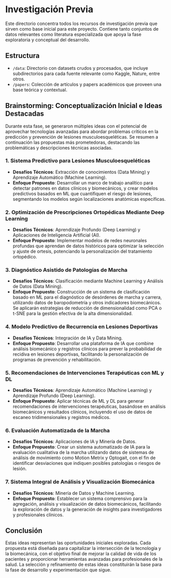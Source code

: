 # Investigación Previa

Este directorio concentra todos los recursos de investigación previa que sirven como base inicial para este proyecto. Contiene tanto conjuntos de datos relevantes como literatura especializada que apoya la fase exploratoria y conceptual del desarrollo.

## Estructura

- `/data`: Directorio con datasets crudos y procesados, que incluye subdirectorios para cada fuente relevante como Kaggle, Nature, entre otros.
- `/papers`: Colección de artículos y papers académicos que proveen una base teórica y contextual.


## Brainstorming: Conceptualización Inicial e Ideas Destacadas

Durante esta fase, se generaron múltiples ideas con el potencial de aprovechar tecnologías avanzadas para abordar problemas críticos en la predicción y prevención de lesiones musculoesqueléticas. Se resumen a continuación las propuestas más prometedoras, destacando las problemáticas y descripciones técnicas asociadas.

### 1. Sistema Predictivo para Lesiones Musculoesqueléticas
- **Desafíos Técnicos**: Extracción de conocimientos (Data Mining) y Aprendizaje Automático (Machine Learning).
- **Enfoque Propuesto**: Desarrollar un marco de trabajo analítico para detectar patrones en datos clínicos y biomecánicos, y crear modelos predictivos basados en ML que cuantifiquen el riesgo de lesiones, segmentando los modelos según localizaciones anatómicas específicas.

### 2. Optimización de Prescripciones Ortopédicas Mediante Deep Learning
- **Desafíos Técnicos**: Aprendizaje Profundo (Deep Learning) y Aplicaciones de Inteligencia Artificial (AI).
- **Enfoque Propuesto**: Implementar modelos de redes neuronales profundas que aprendan de datos históricos para optimizar la selección y ajuste de ortesis, potenciando la personalización del tratamiento ortopédico.

### 3. Diagnóstico Asistido de Patologías de Marcha
- **Desafíos Técnicos**: Clasificación mediante Machine Learning y Análisis de Datos (Data Mining).
- **Enfoque Propuesto**: Construcción de un sistema de clasificación basado en ML para el diagnóstico de desórdenes de marcha y carrera, utilizando datos de baropodometría y otros indicadores biomecánicos. Se aplicarán estrategias de reducción de dimensionalidad como PCA o t-SNE para la gestión efectiva de la alta dimensionalidad.

### 4. Modelo Predictivo de Recurrencia en Lesiones Deportivas
- **Desafíos Técnicos**: Integración de IA y Data Mining.
- **Enfoque Propuesto**: Desarrollar una plataforma de IA que combine análisis biomecánico y registros clínicos para prever la probabilidad de recidiva en lesiones deportivas, facilitando la personalización de programas de prevención y rehabilitación.

### 5. Recomendaciones de Intervenciones Terapéuticas con ML y DL
- **Desafíos Técnicos**: Aprendizaje Automático (Machine Learning) y Aprendizaje Profundo (Deep Learning).
- **Enfoque Propuesto**: Aplicar técnicas de ML y DL para generar recomendaciones de intervenciones terapéuticas, basándose en análisis biomecánicos y resultados clínicos, incluyendo el uso de datos de escaneo tridimensionales y registros médicos.

### 6. Evaluación Automatizada de la Marcha
- **Desafíos Técnicos**: Aplicaciones de IA y Minería de Datos.
- **Enfoque Propuesto**: Crear un sistema automatizado de IA para la evaluación cualitativa de la marcha utilizando datos de sistemas de análisis de movimiento como Motion Metrix y Optogait, con el fin de identificar desviaciones que indiquen posibles patologías o riesgos de lesión.

### 7. Sistema Integral de Análisis y Visualización Biomecánica
- **Desafíos Técnicos**: Minería de Datos y Machine Learning.
- **Enfoque Propuesto**: Establecer un sistema comprensivo para la agregación, análisis y visualización de datos biomecánicos, facilitando la exploración de datos y la generación de insights para investigadores y profesionales clínicos.

## Conclusión

Estas ideas representan las oportunidades iniciales exploradas. Cada propuesta está diseñada para capitalizar la intersección de la tecnología y la biomecánica, con el objetivo final de mejorar la calidad de vida de los pacientes y proporcionar herramientas avanzadas para profesionales de la salud. La selección y refinamiento de estas ideas constituirán la base para la fase de desarrollo y experimentación que sigue.